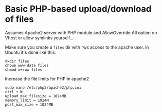 # Basic PHP-based upload/download of files

Assumes Apache2 server with PHP module and AllowOverride All option on Vhost or allow symlinks yourself...

Make sure you create a ``files`` dir with rwx access to the apache user. In Ubuntu it's done like this:
	
	mkdir files
	chown www-data files
	chmod u+rwx files

Increase the file limits for PHP in apache2

    sudo nano /etc/php5/apache2/php.ini
    ctrl + W
    upload_max_filesize = 1024MB
    memory_limit = 1024M
    post_max_size = 1024MB
